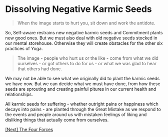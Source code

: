 # Dissolving Negative Karmic Seeds

> When the image starts to hurt you, sit down and work the antidote.

So, Self-aware restrains new negative karmic seeds and Commitment plants new good ones. But we must also deal with old negative seeds stocked in our mental storehouse. Otherwise they will create obstacles for the other six practices of Yoga.

> The image - people who hurt us or the like - come from what we did ourselves - or got others to do for us - or what we was glad to hear that others had done.

We may not be able to see what we originally did to plant the karmic seeds we have now. But we can decide what we must have done, from how these seeds are sprouting and creating painful pitures in our current health and relationships.

All karmic seeds for suffering - whether outright pains or happiness which decays into pains - are planted through the Great Mistake as we respond to the events and people around us with mistaken feelings of liking and disliking things that actually come from ourselves.

[\[Next\] The Four Forces](/content/46-the-four-forces.md)
